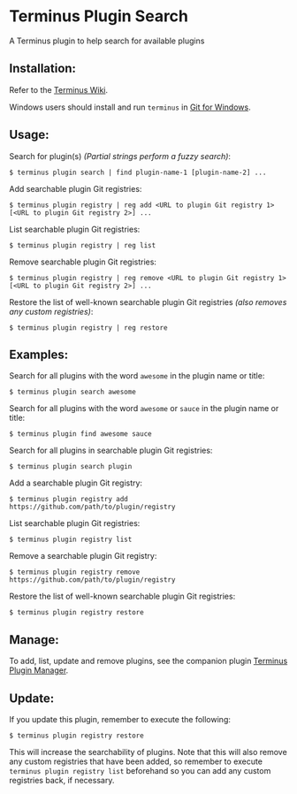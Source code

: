 # Terminus Plugin Search

A Terminus plugin to help search for available plugins

## Installation:

Refer to the [Terminus Wiki](https://github.com/pantheon-systems/terminus/wiki/Plugins).

Windows users should install and run `terminus` in [Git for Windows](https://git-for-windows.github.io/).

## Usage:
Search for plugin(s) *(Partial strings perform a fuzzy search)*:
```
$ terminus plugin search | find plugin-name-1 [plugin-name-2] ...
```
Add searchable plugin Git registries:
```
$ terminus plugin registry | reg add <URL to plugin Git registry 1> [<URL to plugin Git registry 2>] ...
```
List searchable plugin Git registries:
```
$ terminus plugin registry | reg list
```
Remove searchable plugin Git registries:
```
$ terminus plugin registry | reg remove <URL to plugin Git registry 1> [<URL to plugin Git registry 2>] ...
```
Restore the list of well-known searchable plugin Git registries *(also removes any custom registries)*:
```
$ terminus plugin registry | reg restore
```

## Examples:
Search for all plugins with the word `awesome` in the plugin name or title:
```
$ terminus plugin search awesome
```
Search for all plugins with the word `awesome` or `sauce` in the plugin name or title:
```
$ terminus plugin find awesome sauce
```
Search for all plugins in searchable plugin Git registries:
```
$ terminus plugin search plugin
```
Add a searchable plugin Git registry:
```
$ terminus plugin registry add https://github.com/path/to/plugin/registry
```
List searchable plugin Git registries:
```
$ terminus plugin registry list
```
Remove a searchable plugin Git registry:
```
$ terminus plugin registry remove https://github.com/path/to/plugin/registry
```
Restore the list of well-known searchable plugin Git registries:
```
$ terminus plugin registry restore
```

## Manage:
To add, list, update and remove plugins, see the companion plugin [Terminus Plugin Manager](https://github.com/uberhacker/tpm).

## Update:
If you update this plugin, remember to execute the following:
```
$ terminus plugin registry restore
```
This will increase the searchability of plugins.  Note that this will also remove any custom registries that have been added,
so remember to execute `terminus plugin registry list` beforehand so you can add any custom registries back, if necessary.
